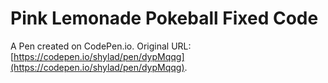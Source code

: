 # Pink Lemonade Pokeball Fixed Code

A Pen created on CodePen.io. Original URL: [https://codepen.io/shylad/pen/dypMqqg](https://codepen.io/shylad/pen/dypMqqg).


